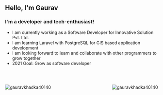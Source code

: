 ## Hello, I'm Gaurav 

### I'm a developer and tech-enthusiast!

-    I am currently working as a Software Developer for Innovative Solution Pvt. Ltd.
-    I am learning Laravel with PostgreSQL for GIS based application development
-    I am looking forward to learn and collaborate with other programmers to grow together
-    2021 Goal: Grow as software developer



<br/>
<br/>
<p><img align="left" src="https://github-readme-stats.vercel.app/api/top-langs/?username=gauravkhadka40140&hide=html" alt="gauravkhadka40140"/><img align="right" src="https://github-readme-stats.vercel.app/api?username=gauravkhadka40140&show_icons=true" alt="gauravkhadka40140" /></p>

